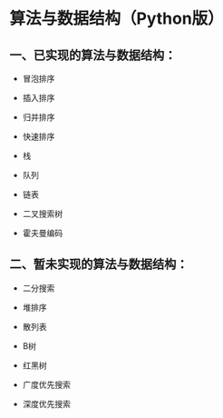 # 算法与数据结构（Python版）

## 一、已实现的算法与数据结构：

- 冒泡排序

- 插入排序

- 归并排序

- 快速排序

- 栈

- 队列

- 链表

- 二叉搜索树

- 霍夫曼编码

## 二、暂未实现的算法与数据结构：

- 二分搜索

- 堆排序

- 散列表

- B树

- 红黑树

- 广度优先搜索

- 深度优先搜索